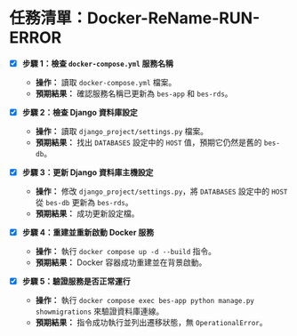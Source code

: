 # 任務清單：Docker-ReName-RUN-ERROR

- [x] **步驟 1：檢查 `docker-compose.yml` 服務名稱**
  - **操作：** 讀取 `docker-compose.yml` 檔案。
  - **預期結果：** 確認服務名稱已更新為 `bes-app` 和 `bes-rds`。

- [x] **步驟 2：檢查 Django 資料庫設定**
  - **操作：** 讀取 `django_project/settings.py` 檔案。
  - **預期結果：** 找出 `DATABASES` 設定中的 `HOST` 值，預期它仍然是舊的 `bes-db`。

- [x] **步驟 3：更新 Django 資料庫主機設定**
  - **操作：** 修改 `django_project/settings.py`，將 `DATABASES` 設定中的 `HOST` 從 `bes-db` 更新為 `bes-rds`。
  - **預期結果：** 成功更新設定檔。

- [x] **步驟 4：重建並重新啟動 Docker 服務**
  - **操作：** 執行 `docker compose up -d --build` 指令。
  - **預期結果：** Docker 容器成功重建並在背景啟動。

- [x] **步驟 5：驗證服務是否正常運行**
  - **操作：** 執行 `docker compose exec bes-app python manage.py showmigrations` 來驗證資料庫連線。
  - **預期結果：** 指令成功執行並列出遷移狀態，無 `OperationalError`。

